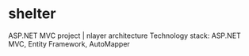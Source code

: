 # shelter
ASP.NET MVC project | nlayer architecture
Technology stack: ASP.NET MVC, Entity Framework, AutoMapper
